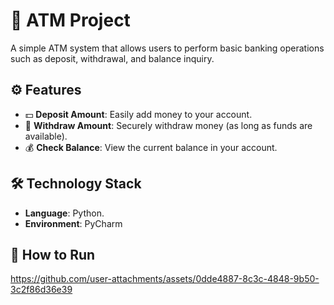 # 🏧 ATM Project

A simple ATM system that allows users to perform basic banking operations such as deposit, withdrawal, and balance inquiry.

## ⚙️ Features

- 💵 **Deposit Amount**: Easily add money to your account.
- 💸 **Withdraw Amount**: Securely withdraw money (as long as funds are available).
- 💰 **Check Balance**: View the current balance in your account.

## 🛠️ Technology Stack

- **Language**: Python.
- **Environment**: PyCharm

## 🚀 How to Run


 
https://github.com/user-attachments/assets/0dde4887-8c3c-4848-9b50-3c2f86d36e39
